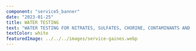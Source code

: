 ```yaml
---
component: "service5_banner"
date: "2023-01-25"
title: WATER TESTING
text: "WATER TESTING FOR NITRATES, SULFATES, CHORINE, CONTAMINANTS AND HEAVY METALS IN SAN ANTONIO. FREE WATER TESTING SAN ANTONIO FOR RESIDENTIAL OR WELL WATER TESTS. LAB WATER TESTING ALSO AVAILABLE."
textColor: white
featuredImage: ../../../images/service-gaines.webp
---
```

